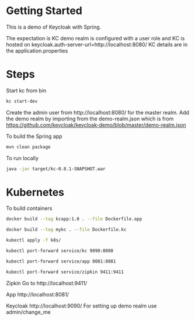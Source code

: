 # Getting Started
This is a demo of Keycloak with Spring.

The expectation is KC demo realm is configured with a user role and KC is hosted on keycloak.auth-server-url=http://localhost:8080/
KC details are in the application.properties

# Steps

Start kc from bin
```bash
kc start-dev
```

Create the admin user from http://localhost:8080/ for the master realm.
Add the demo realm by importing from the demo-realm.json which is from 
https://github.com/keycloak/keycloak-demo/blob/master/demo-realm.json

To build the Spring app
```bash
mvn clean package 
```

To run locally
```bash
java -jar target/kc-0.0.1-SNAPSHOT.war
```

# Kubernetes

To build containers

```bash
docker build --tag kcapp:1.0 . --file Dockerfile.app

docker build --tag mykc . --file Dockerfile.kc

kubectl apply -f k8s/

kubectl port-forward service/kc 9090:8080

kubectl port-forward service/app 8081:8081

kubectl port-forward service/zipkin 9411:9411

```
Zipkin
Go to 
http://localhost:9411/ 

App
http://localhost:8081/

Keycloak
http://localhost:9090/
For setting up demo realm use admin/change_me


